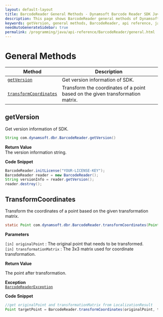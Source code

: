 ```yaml
---
layout: default-layout
title: BarcodeReader General Methods - Dynamsoft Barcode Reader SDK Java Edition API Reference
description: This page shows BarcodeReader general methods of Dynamsoft Barcode Reader SDK Java Edition API Reference.
keywords: getVersion, general methods, BarcodeReader, api reference, java
needAutoGenerateSidebar: true
permalink: /programming/java/api-reference/BarcodeReader/general.html
---
```


# General Methods

  | Method               | Description |
  |----------------------|-------------|
  | [`getVersion`](#getversion) | Get version information of SDK.|
  | [`transformCoordinates`](#transformcoordinates) | Transform the coordinates of a point based on the given transformation matrix. |

## getVersion

Get version information of SDK.

```java
String com.dynamsoft.dbr.BarcodeReader.getVersion()	
```

**Return Value**  
The version information string.

**Code Snippet**  
```java
BarcodeReader.initLicense("YOUR-LICENSE-KEY");
BarcodeReader reader = new BarcodeReader();
String versionInfo = reader.getVersion();
reader.destroy();
```

## TransformCoordinates

Transform the coordinates of a point based on the given transformation matrix.

```java
static Point com.dynamsoft.dbr.BarcodeReader.transformCoordinates(Point originalPoint, double[] transformationMatrix) throws BarcodeReaderException
```

**Parameters**  

`[in] originalPoint` : The original point that needs to be transformed.  
`[in] transformationMatrix` : The 3x3 matrix used for coordinate transformation.

**Return Value**  

The point after transformation.

**Exception**  
[`BarcodeReaderException`](../class/BarcodeReaderException.md)

**Code Snippet**  

```java
//get originalPoint and transformationMatrix from LocalizationResult
Point targetPoint = BarcodeReader.transformCoordinates(originalPoint, transformationMatrix);
```
